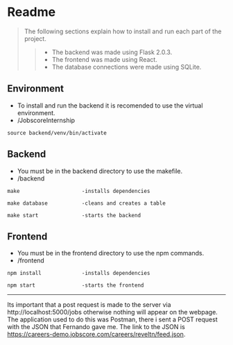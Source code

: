 # Readme 

> The following sections explain how to install and run each part of the project.
>> - The backend was made using Flask 2.0.3. 
>> - The frontend was made using React.
>> - The database connections were made using SQLite.

## Environment
 - To install and run the backend it is recomended to use the virtual environment. 
 - /JobscoreInternship
 ```
 source backend/venv/bin/activate
 ```

## Backend
 - You must be in the backend directory to use the makefile.
 - /backend
```
make                    -installs dependencies 

make database           -cleans and creates a table

make start              -starts the backend
```


## Frontend
 - You must be in the frontend directory to use the npm commands.
 - /frontend
```
npm install             -installs dependencies 

npm start               -starts the frontend
```
 
---

Its important that a post request is made to the server via http://localhost:5000/jobs otherwise nothing will appear on the webpage.
The application used to do this was Postman, there i sent a POST request with the JSON that Fernando gave me. 
The link to the JSON is https://careers-demo.jobscore.com/careers/reveltn/feed.json. 


